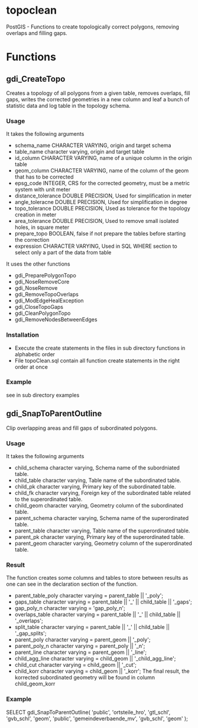# topoclean
PostGIS - Functions to create topologically correct polygons, removing overlaps and filling gaps.

# Functions
## gdi_CreateTopo
Creates a topology of all polygons from a given table, removes overlaps, fill gaps, writes the corrected geometries in a new column and leaf a bunch of statistic data and log table in the topology schema.

### Usage
It takes the following arguments
* schema_name CHARACTER VARYING, origin and target schema
* table_name character varying, origin and target table
* id_column CHARACTER VARYING, name of a unique column in the origin table
* geom_column CHARACTER VARYING, name of the column of the geom that has to be corrected
* epsg_code INTEGER, CRS for the corrected geometry, must be a metric system with unit meter
* distance_tolerance DOUBLE PRECISION, Used for simplification in meter
* angle_toleracne DOUBLE PRECISION, Used for simplification in degree
* topo_tolerance DOUBLE PRECISION, Used as tolerance for the topology creation in meter
* area_tolerance DOUBLE PRECISION, Used to remove small isolated holes, in square meter
* prepare_topo BOOLEAN, false if not prepare the tables before starting the correction
* expression CHARACTER VARYING, Used in SQL WHERE section to select only a part of the data from table

It uses the other functions
* gdi_PreparePolygonTopo
* gdi_NoseRemoveCore
* gdi_NoseRemove
* gdi_RemoveTopoOverlaps
* gdi_ModEdgeHealException
* gdi_CloseTopoGaps
* gdi_CleanPolygonTopo
* gdi_RemoveNodesBetweenEdges

### Installation
* Execute the create statements in the files in sub directory functions in alphabetic order
* File topoClean.sql contain all function create statements in the right order at once

### Example
see in sub directory examples

## gdi_SnapToParentOutline
Clip overlapping areas and fill gaps of subordinated polygons.

### Usage
It takes the following arguments
* child_schema character varying, Schema name of the subordniated table.
* child_table character varying, Table name of the subordinated table.
* child_pk character varying, Primary key of the subordinated table.
* child_fk character varying, Foreign key of the subordinated table related to the superordinated table.
* child_geom character varying, Geometry column of the subordinated table.
* parent_schema character varying, Schema name of the superordinated table.
* parent_table character varying, Table name of the superordinated table.
* parent_pk character varying, Primary key of the superordinated table.
* parent_geom character varying, Geometry column of the superordinated table.

### Result
The function creates some columns and tables to store between results as one can see in the declaration section of the function.
* parent_table_poly character varying = parent_table || '_poly';
* gaps_table character varying = parent_table || '_' || child_table || '_gaps';
* gap_poly_n character varying = 'gap_poly_n';
* overlaps_table character varying = parent_table || '_' || child_table || '_overlaps';
* split_table character varying = parent_table || '_' || child_table || '_gap_splits';
* parent_poly character varying = parent_geom || '_poly';
* parent_poly_n character varying = parent_poly || '_n';
* parent_line character varying = parent_geom || '_line';
* child_agg_line character varying = child_geom || '_child_agg_line';
* child_cut character varying = child_geom || '_cut';
* child_korr character varying = child_geom || '_korr';
The final result, the korrected subordinated geometry will be found in column child_geom_korr

### Example
SELECT gdi_SnapToParentOutline(
	'public',
	'ortsteile_hro',
	'gtl_schl',
	'gvb_schl',
	'geom',
	'public',
	'gemeindeverbaende_mv',
	'gvb_schl',
	'geom'
);